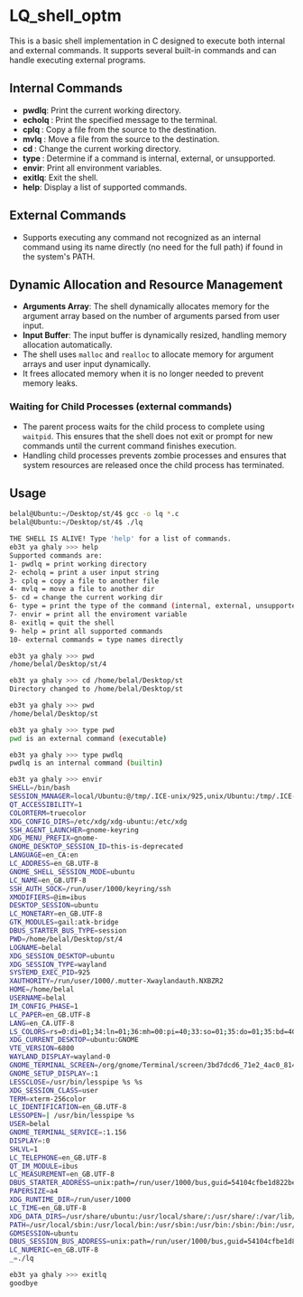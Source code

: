 # LQ_shell_optm

This is a basic shell implementation in C designed to execute both internal and external commands. It supports several built-in commands and can handle executing external programs.

## Internal Commands

- **pwdlq**: Print the current working directory.
- **echolq <message>**: Print the specified message to the terminal.
- **cplq <source> <destination>**: Copy a file from the source to the destination.
- **mvlq <source> <destination>**: Move a file from the source to the destination.
- **cd <directory>**: Change the current working directory.
- **type <command>**: Determine if a command is internal, external, or unsupported.
- **envir**: Print all environment variables.
- **exitlq**: Exit the shell.
- **help**: Display a list of supported commands.

## External Commands

- Supports executing any command not recognized as an internal command using its name directly (no need for the full path) if found in the system's PATH.

## Dynamic Allocation and Resource Management

- **Arguments Array**: The shell dynamically allocates memory for the argument array based on the number of arguments parsed from user input.
- **Input Buffer**: The input buffer is dynamically resized, handling memory allocation automatically.
- The shell uses `malloc` and `realloc` to allocate memory for argument arrays and user input dynamically.
- It frees allocated memory when it is no longer needed to prevent memory leaks.

### Waiting for Child Processes (external commands)

- The parent process waits for the child process to complete using `waitpid`. This ensures that the shell does not exit or prompt for new commands until the current command finishes execution.
- Handling child processes prevents zombie processes and ensures that system resources are released once the child process has terminated.

## Usage

```bash
belal@Ubuntu:~/Desktop/st/4$ gcc -o lq *.c
belal@Ubuntu:~/Desktop/st/4$ ./lq

THE SHELL IS ALIVE! Type 'help' for a list of commands.
eb3t ya ghaly >>> help
Supported commands are:
1- pwdlq = print working directory
2- echolq = print a user input string
3- cplq = copy a file to another file
4- mvlq = move a file to another dir
5- cd = change the current working dir
6- type = print the type of the command (internal, external, unsupported)
7- envir = print all the enviroment variable
8- exitlq = quit the shell
9- help = print all supported commands
10- external commands = type names directly

eb3t ya ghaly >>> pwd
/home/belal/Desktop/st/4

eb3t ya ghaly >>> cd /home/belal/Desktop/st
Directory changed to /home/belal/Desktop/st

eb3t ya ghaly >>> pwd
/home/belal/Desktop/st

eb3t ya ghaly >>> type pwd
pwd is an external command (executable)

eb3t ya ghaly >>> type pwdlq
pwdlq is an internal command (builtin)

eb3t ya ghaly >>> envir
SHELL=/bin/bash
SESSION_MANAGER=local/Ubuntu:@/tmp/.ICE-unix/925,unix/Ubuntu:/tmp/.ICE-unix/925
QT_ACCESSIBILITY=1
COLORTERM=truecolor
XDG_CONFIG_DIRS=/etc/xdg/xdg-ubuntu:/etc/xdg
SSH_AGENT_LAUNCHER=gnome-keyring
XDG_MENU_PREFIX=gnome-
GNOME_DESKTOP_SESSION_ID=this-is-deprecated
LANGUAGE=en_CA:en
LC_ADDRESS=en_GB.UTF-8
GNOME_SHELL_SESSION_MODE=ubuntu
LC_NAME=en_GB.UTF-8
SSH_AUTH_SOCK=/run/user/1000/keyring/ssh
XMODIFIERS=@im=ibus
DESKTOP_SESSION=ubuntu
LC_MONETARY=en_GB.UTF-8
GTK_MODULES=gail:atk-bridge
DBUS_STARTER_BUS_TYPE=session
PWD=/home/belal/Desktop/st/4
LOGNAME=belal
XDG_SESSION_DESKTOP=ubuntu
XDG_SESSION_TYPE=wayland
SYSTEMD_EXEC_PID=925
XAUTHORITY=/run/user/1000/.mutter-Xwaylandauth.NXBZR2
HOME=/home/belal
USERNAME=belal
IM_CONFIG_PHASE=1
LC_PAPER=en_GB.UTF-8
LANG=en_CA.UTF-8
LS_COLORS=rs=0:di=01;34:ln=01;36:mh=00:pi=40;33:so=01;35:do=01;35:bd=40;33;01:cd=40;33;01:or=40;31;01:mi=00:su=37;41:sg=30;43:ca=30;41:tw=30;42:ow=34;42:st=37;44:ex=01;32:*.tar=01;31:*.tgz=01;31:*.arc=01;31:*.arj=01;31:*.taz=01;31:*.lha=01;31:*.lz4=01;31:*.lzh=01;31:*.lzma=01;31:*.tlz=01;31:*.txz=01;31:*.tzo=01;31:*.t7z=01;31:*.zip=01;31:*.z=01;31:*.dz=01;31:*.gz=01;31:*.lrz=01;31:*.lz=01;31:*.lzo=01;31:*.xz=01;31:*.zst=01;31:*.tzst=01;31:*.bz2=01;31:*.bz=01;31:*.tbz=01;31:*.tbz2=01;31:*.tz=01;31:*.deb=01;31:*.rpm=01;31:*.jar=01;31:*.war=01;31:*.ear=01;31:*.sar=01;31:*.rar=01;31:*.alz=01;31:*.ace=01;31:*.zoo=01;31:*.cpio=01;31:*.7z=01;31:*.rz=01;31:*.cab=01;31:*.wim=01;31:*.swm=01;31:*.dwm=01;31:*.esd=01;31:*.jpg=01;35:*.jpeg=01;35:*.mjpg=01;35:*.mjpeg=01;35:*.gif=01;35:*.bmp=01;35:*.pbm=01;35:*.pgm=01;35:*.ppm=01;35:*.tga=01;35:*.xbm=01;35:*.xpm=01;35:*.tif=01;35:*.tiff=01;35:*.png=01;35:*.svg=01;35:*.svgz=01;35:*.mng=01;35:*.pcx=01;35:*.mov=01;35:*.mpg=01;35:*.mpeg=01;35:*.m2v=01;35:*.mkv=01;35:*.webm=01;35:*.webp=01;35:*.ogm=01;35:*.mp4=01;35:*.m4v=01;35:*.mp4v=01;35:*.vob=01;35:*.qt=01;35:*.nuv=01;35:*.wmv=01;35:*.asf=01;35:*.rm=01;35:*.rmvb=01;35:*.flc=01;35:*.avi=01;35:*.fli=01;35:*.flv=01;35:*.gl=01;35:*.dl=01;35:*.xcf=01;35:*.xwd=01;35:*.yuv=01;35:*.cgm=01;35:*.emf=01;35:*.ogv=01;35:*.ogx=01;35:*.aac=00;36:*.au=00;36:*.flac=00;36:*.m4a=00;36:*.mid=00;36:*.midi=00;36:*.mka=00;36:*.mp3=00;36:*.mpc=00;36:*.ogg=00;36:*.ra=00;36:*.wav=00;36:*.oga=00;36:*.opus=00;36:*.spx=00;36:*.xspf=00;36:
XDG_CURRENT_DESKTOP=ubuntu:GNOME
VTE_VERSION=6800
WAYLAND_DISPLAY=wayland-0
GNOME_TERMINAL_SCREEN=/org/gnome/Terminal/screen/3bd7dcd6_71e2_4ac0_8140_2b868aab10da
GNOME_SETUP_DISPLAY=:1
LESSCLOSE=/usr/bin/lesspipe %s %s
XDG_SESSION_CLASS=user
TERM=xterm-256color
LC_IDENTIFICATION=en_GB.UTF-8
LESSOPEN=| /usr/bin/lesspipe %s
USER=belal
GNOME_TERMINAL_SERVICE=:1.156
DISPLAY=:0
SHLVL=1
LC_TELEPHONE=en_GB.UTF-8
QT_IM_MODULE=ibus
LC_MEASUREMENT=en_GB.UTF-8
DBUS_STARTER_ADDRESS=unix:path=/run/user/1000/bus,guid=54104cfbe1d822be1aeeda1466acaa8f
PAPERSIZE=a4
XDG_RUNTIME_DIR=/run/user/1000
LC_TIME=en_GB.UTF-8
XDG_DATA_DIRS=/usr/share/ubuntu:/usr/local/share/:/usr/share/:/var/lib/snapd/desktop
PATH=/usr/local/sbin:/usr/local/bin:/usr/sbin:/usr/bin:/sbin:/bin:/usr/games:/usr/local/games:/snap/bin:/snap/bin
GDMSESSION=ubuntu
DBUS_SESSION_BUS_ADDRESS=unix:path=/run/user/1000/bus,guid=54104cfbe1d822be1aeeda1466acaa8f
LC_NUMERIC=en_GB.UTF-8
_=./lq

eb3t ya ghaly >>> exitlq
goodbye
